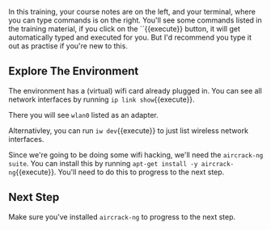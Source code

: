 In this training, your course notes are on the left, and your terminal, where you can type commands is on the right. You'll see some commands listed in the training material, if you click on the ``{{execute}} button, it will get automatically typed and executed for you. But I'd recommend you type it out as practise if you're new to this.

## Explore The Environment

The environment has a (virtual) wifi card already plugged in. You can see all network interfaces by running `ip link show`{{execute}}.

There you will see `wlan0` listed as an adapter.

Alternativley, you can run `iw dev`{{execute}} to just list wireless network interfaces.

Since we're going to be doing some wifi hacking, we'll need the `aircrack-ng suite`. You can install this by running `apt-get install -y aircrack-ng`{{execute}}. You'll need to do this to progress to the next step.

## Next Step

Make sure you've installed `aircrack-ng` to progress to the next step.
